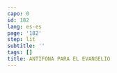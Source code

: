 ```yaml
---
capo: 0
id: 182
lang: es-es
page: '182'
step: lit
subtitle: ''
tags: []
title: ANTÍFONA PARA EL EVANGELIO
---
```

